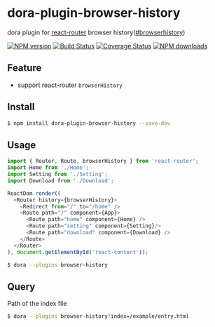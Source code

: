 # dora-plugin-browser-history

dora plugin for [react-router](https://github.com/reactjs/react-router) browser history([#browserhistory](https://github.com/reactjs/react-router/blob/master/docs/guides/Histories.md#browserhistory))

[![NPM version](https://img.shields.io/npm/v/dora-plugin-browser-history.svg?style=flat)](https://npmjs.org/package/dora-plugin-browser-history)
[![Build Status](https://img.shields.io/travis/silentcloud/dora-plugin-browser-history.svg?style=flat)](https://travis-ci.org/silentcloud/dora-plugin-browser-history)
[![Coverage Status](https://img.shields.io/coveralls/silentcloud/dora-plugin-browser-history.svg?style=flat)](https://coveralls.io/r/silentcloud/dora-plugin-browser-history)
[![NPM downloads](http://img.shields.io/npm/dm/dora-plugin-browser-history.svg?style=flat)](https://npmjs.org/package/dora-plugin-browser-history)


## Feature

- support react-router `browserHistory`

## Install

```bash
$ npm install dora-plugin-browser-history --save-dev
```

## Usage

```javascript
import { Router, Route, browserHistory } from 'react-router';
import Home from './Home';
import Setting from './Setting';
import Download from './Download';

ReactDom.render((
  <Router history={browserHistory}>
    <Redirect from="/" to="/home" />
    <Route path="/" component={App}>
      <Route path="home" component={Home} />
      <Route path="setting" component={Setting}/>
      <Route path="download" component={Download} />
    </Route>
  </Router>
), document.getElementById('react-content'));
``` 

```bash
$ dora --plugins browser-history
```

## Query

Path of the index file

```bash
$ dora --plugins browser-history?index=/example/entry.html
```